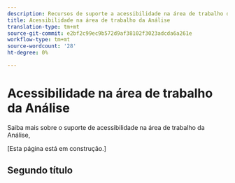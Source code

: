 ```yaml
---
description: Recursos de suporte a acessibilidade na área de trabalho da Análise
title: Acessibilidade na área de trabalho da Análise
translation-type: tm+mt
source-git-commit: e2bf2c99ec9b572d9af38102f3023adcda6a261e
workflow-type: tm+mt
source-wordcount: '28'
ht-degree: 0%

---
```



# Acessibilidade na área de trabalho da Análise

Saiba mais sobre o suporte de acessibilidade na área de trabalho da Análise,

[Esta página está em construção.]

## Segundo título
